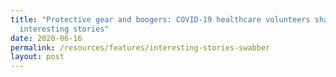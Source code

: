 ```yaml
---
title: "Protective gear and boogers: COVID-19 healthcare volunteers share tough,
  interesting stories"
date: 2020-06-16
permalink: /resources/features/interesting-stories-swabber
layout: post
---
```

